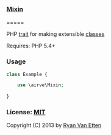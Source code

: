 ### [Mixin](https://github.com/airve/mixin)
=====

PHP [trait](http://php.net/manual/en/language.oop5.traits.php) for making extensible [classes](http://php.net/manual/en/language.oop5.php)

Requires: PHP 5.4+

### Usage 

```php
class Example {

    use \airve\Mixin;
    
}
```

### License: [MIT](http://opensource.org/licenses/MIT)

Copyright (C) 2013 by [Ryan Van Etten](https://github.com/ryanve)